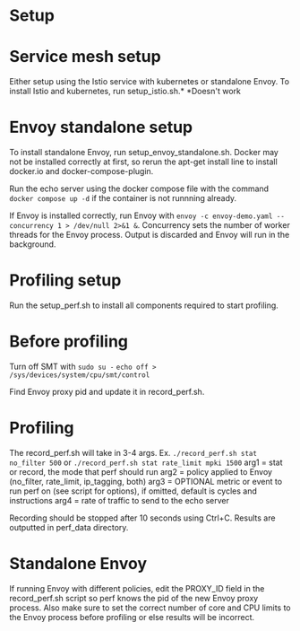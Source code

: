 # Setup
# Service mesh setup
Either setup using the Istio service with kubernetes or standalone Envoy.
To install Istio and kubernetes, run setup_istio.sh.*
*Doesn't work

# Envoy standalone setup
To install standalone Envoy, run setup_envoy_standalone.sh.
Docker may not be installed correctly at first, so rerun the apt-get install line to install docker.io and docker-compose-plugin.

Run the echo server using the docker compose file with the command `docker compose up -d` if the container is not runnning already.

If Envoy is installed correctly, run Envoy with `envoy -c envoy-demo.yaml --concurrency 1 > /dev/null 2>&1 &`.
Concurrency sets the number of worker threads for the Envoy process. Output is discarded and Envoy will run in the background.

# Profiling setup
Run the setup_perf.sh to install all components required to start profiling.

# Before profiling
Turn off SMT with 
`sudo su -`
`echo off > /sys/devices/system/cpu/smt/control`

Find Envoy proxy pid and update it in record_perf.sh.

# Profiling
The record_perf.sh will take in 3-4 args.
Ex. `./record_perf.sh stat no_filter 500` or `./record_perf.sh stat rate_limit mpki 1500`
arg1 = stat or record, the mode that perf should run
arg2 = policy applied to Envoy (no_filter, rate_limit, ip_tagging, both)
arg3 = OPTIONAL metric or event to run perf on (see script for options), if omitted, default is cycles and instructions
arg4 = rate of traffic to send to the echo server

Recording should be stopped after 10 seconds using Ctrl+C.
Results are outputted in perf_data directory.

# Standalone Envoy
If running Envoy with different policies, edit the PROXY_ID field in the record_perf.sh script so perf knows the pid of the new Envoy proxy process.
Also make sure to set the correct number of core and CPU limits to the Envoy process before profiling or else results will be incorrect.
